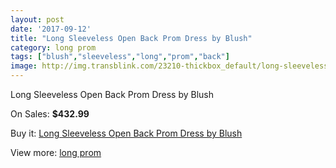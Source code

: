 ```yaml
---
layout: post
date: '2017-09-12'
title: "Long Sleeveless Open Back Prom Dress by Blush"
category: long prom
tags: ["blush","sleeveless","long","prom","back"]
image: http://img.transblink.com/23210-thickbox_default/long-sleeveless-open-back-prom-dress-by-blush.jpg
---
```

Long Sleeveless Open Back Prom Dress by Blush

On Sales: **$432.99**
<a href="https://www.transblink.com/en/long-prom/7358-long-sleeveless-open-back-prom-dress-by-blush.html"><amp-img layout="responsive" width="600" height="600" src="//img.transblink.com/23210-thickbox_default/long-sleeveless-open-back-prom-dress-by-blush.jpg" alt="Long Sleeveless Open Back Prom Dress by Blush 0" /></a>
<a href="https://www.transblink.com/en/long-prom/7358-long-sleeveless-open-back-prom-dress-by-blush.html"><amp-img layout="responsive" width="600" height="600" src="//img.transblink.com/23214-thickbox_default/long-sleeveless-open-back-prom-dress-by-blush.jpg" alt="Long Sleeveless Open Back Prom Dress by Blush 1" /></a>
<a href="https://www.transblink.com/en/long-prom/7358-long-sleeveless-open-back-prom-dress-by-blush.html"><amp-img layout="responsive" width="600" height="600" src="//img.transblink.com/23213-thickbox_default/long-sleeveless-open-back-prom-dress-by-blush.jpg" alt="Long Sleeveless Open Back Prom Dress by Blush 2" /></a>
<a href="https://www.transblink.com/en/long-prom/7358-long-sleeveless-open-back-prom-dress-by-blush.html"><amp-img layout="responsive" width="600" height="600" src="//img.transblink.com/23212-thickbox_default/long-sleeveless-open-back-prom-dress-by-blush.jpg" alt="Long Sleeveless Open Back Prom Dress by Blush 3" /></a>
<a href="https://www.transblink.com/en/long-prom/7358-long-sleeveless-open-back-prom-dress-by-blush.html"><amp-img layout="responsive" width="600" height="600" src="//img.transblink.com/23211-thickbox_default/long-sleeveless-open-back-prom-dress-by-blush.jpg" alt="Long Sleeveless Open Back Prom Dress by Blush 4" /></a>

Buy it: [Long Sleeveless Open Back Prom Dress by Blush](https://www.transblink.com/en/long-prom/7358-long-sleeveless-open-back-prom-dress-by-blush.html "Long Sleeveless Open Back Prom Dress by Blush")

View more: [long prom](https://www.transblink.com/en/58-long-prom "long prom")